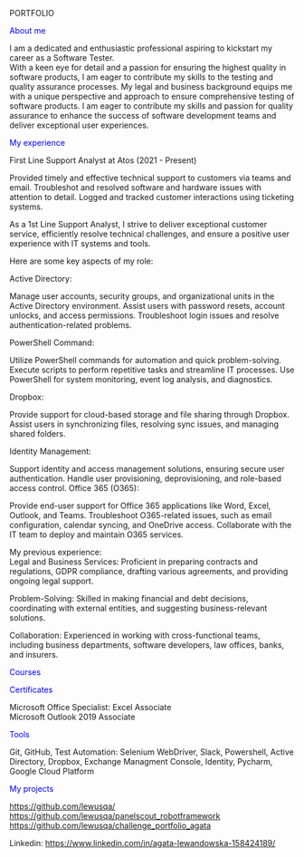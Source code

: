 PORTFOLIO


<span style="color: blue;"> About me </span>


I am a dedicated and enthusiastic professional aspiring to kickstart my career as a Software Tester. <br>
With a keen eye for detail and a passion for ensuring the highest quality in software products, I am eager to contribute my skills to the testing and quality assurance processes.
My legal and business background equips me with a unique perspective and approach to ensure comprehensive testing of software products.
I am eager to contribute my skills and passion for quality assurance to enhance the success of software development teams and deliver exceptional user experiences.

<span style="color: blue;"> My experience </span> <br>

First Line Support Analyst at Atos (2021 - Present)

Provided timely and effective technical support to customers via teams and email. 
Troubleshot and resolved software and hardware issues with attention to detail.
Logged and tracked customer interactions using ticketing systems.


As a 1st Line Support Analyst, I strive to deliver exceptional customer service, efficiently resolve technical challenges, and ensure a positive user experience with IT systems and tools.

Here are some key aspects of my role:

Active Directory:

Manage user accounts, security groups, and organizational units in the Active Directory environment.
Assist users with password resets, account unlocks, and access permissions.
Troubleshoot login issues and resolve authentication-related problems.

PowerShell Command:

Utilize PowerShell commands for automation and quick problem-solving.
Execute scripts to perform repetitive tasks and streamline IT processes.
Use PowerShell for system monitoring, event log analysis, and diagnostics.

Dropbox:

Provide support for cloud-based storage and file sharing through Dropbox.
Assist users in synchronizing files, resolving sync issues, and managing shared folders.

Identity Management:

Support identity and access management solutions, ensuring secure user authentication.
Handle user provisioning, deprovisioning, and role-based access control. 
Office 365 (O365):

Provide end-user support for Office 365 applications like Word, Excel, Outlook, and Teams.
Troubleshoot O365-related issues, such as email configuration, calendar syncing, and OneDrive access.
Collaborate with the IT team to deploy and maintain O365 services.


My previous experience: <br>
Legal and Business Services: Proficient in preparing contracts and regulations, GDPR compliance, drafting various agreements, and providing ongoing legal support. <br>

Problem-Solving: Skilled in making financial and debt decisions, coordinating with external entities, and suggesting business-relevant solutions. <br>

Collaboration: Experienced in working with cross-functional teams, including business departments, software developers, law offices, banks, and insurers.

<span style="color: blue;"> Courses </span> <br>


<span style="color: blue;"> Certificates </span> <br>

Microsoft Office Specialist: Excel Associate <br>
Microsoft Outlook 2019 Associate

<span style="color: blue;"> Tools </span> <br>

Git, GitHub, Test Automation: Selenium WebDriver, Slack, Powershell, Active Directory, Dropbox, Exchange Managment Console, Identity, Pycharm, Google Cloud Platform

<span style="color: blue;"> My projects </span> <br>

https://github.com/lewusqa/
https://github.com/lewusqa/panelscout_robotframework
https://github.com/lewusqa/challenge_portfolio_agata


Linkedin:
https://www.linkedin.com/in/agata-lewandowska-158424189/

